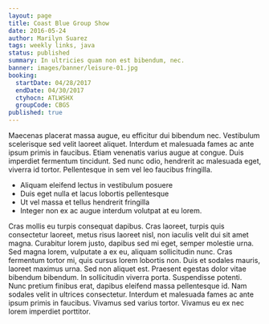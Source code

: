```yaml
---
layout: page
title: Coast Blue Group Show
date: 2016-05-24
author: Marilyn Suarez
tags: weekly links, java
status: published
summary: In ultricies quam non est bibendum, nec.
banner: images/banner/leisure-01.jpg
booking:
  startDate: 04/28/2017
  endDate: 04/30/2017
  ctyhocn: ATLWSHX
  groupCode: CBGS
published: true
---
```

Maecenas placerat massa augue, eu efficitur dui bibendum nec. Vestibulum scelerisque sed velit laoreet aliquet. Interdum et malesuada fames ac ante ipsum primis in faucibus. Etiam venenatis varius augue at congue. Duis imperdiet fermentum tincidunt. Sed nunc odio, hendrerit ac malesuada eget, viverra id tortor. Pellentesque in sem vel leo faucibus fringilla.

* Aliquam eleifend lectus in vestibulum posuere
* Duis eget nulla et lacus lobortis pellentesque
* Ut vel massa et tellus hendrerit fringilla
* Integer non ex ac augue interdum volutpat at eu lorem.

Cras mollis eu turpis consequat dapibus. Cras laoreet, turpis quis consectetur laoreet, metus risus laoreet nisl, non iaculis velit dui sit amet magna. Curabitur lorem justo, dapibus sed mi eget, semper molestie urna. Sed magna lorem, vulputate a ex eu, aliquam sollicitudin nunc. Cras fermentum tortor mi, quis cursus lorem lobortis non. Duis et sodales mauris, laoreet maximus urna. Sed non aliquet est.
Praesent egestas dolor vitae bibendum bibendum. In sollicitudin viverra porta. Suspendisse potenti. Nunc pretium finibus erat, dapibus eleifend massa pellentesque id. Nam sodales velit in ultrices consectetur. Interdum et malesuada fames ac ante ipsum primis in faucibus. Vivamus sed varius tortor. Vivamus eu ex nec lorem imperdiet porttitor.
